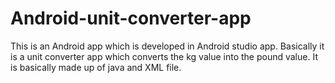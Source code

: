 # Android-unit-converter-app
This is an Android app which is developed in Android studio app. Basically it is a unit converter app which converts the kg value into the pound value.
It is basically made up of java and XML file.

